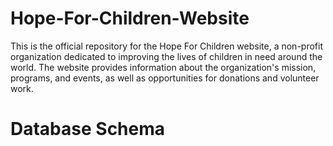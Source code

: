 # Hope-For-Children-Website
This is the official repository for the Hope For Children website, a non-profit organization dedicated to improving the lives of children in need around the world. The website provides information about the organization's mission, programs, and events, as well as opportunities for donations and volunteer work. 
<h1 style={{text-align:"center"}}>Database Schema</h1>
